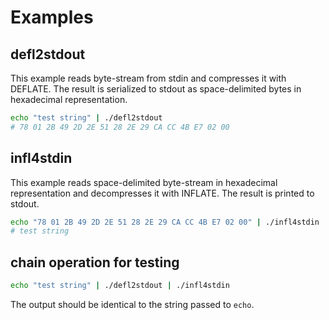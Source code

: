 # Examples

## defl2stdout
This example reads byte-stream from stdin and compresses it with DEFLATE. The result is serialized to stdout as space-delimited bytes in hexadecimal representation.
``` sh
echo "test string" | ./defl2stdout
# 78 01 2B 49 2D 2E 51 28 2E 29 CA CC 4B E7 02 00
```

## infl4stdin
This example reads space-delimited byte-stream in hexadecimal representation and decompresses it with INFLATE. The result is printed to stdout.
``` sh
echo "78 01 2B 49 2D 2E 51 28 2E 29 CA CC 4B E7 02 00" | ./infl4stdin
# test string
```

## chain operation for testing
``` sh
echo "test string" | ./defl2stdout | ./infl4stdin
```
The output should be identical to the string passed to `echo`.
